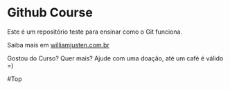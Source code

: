 # Github Course

Este é um repositório teste para ensinar como o Git funciona.

Saiba mais em [williamjusten.com.br](http://willianjusten.com.br)

Gostou do Curso? Quer mais? Ajude com uma doação, até um café é válido =)

#Top
